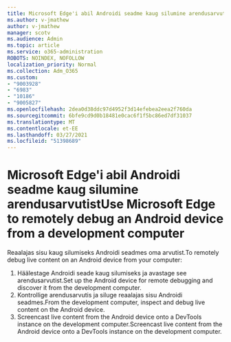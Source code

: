 ```yaml
---
title: Microsoft Edge'i abil Androidi seadme kaug silumine arendusarvutist
ms.author: v-jmathew
author: v-jmathew
manager: scotv
ms.audience: Admin
ms.topic: article
ms.service: o365-administration
ROBOTS: NOINDEX, NOFOLLOW
localization_priority: Normal
ms.collection: Adm_O365
ms.custom:
- "9003928"
- "6983"
- "10186"
- "9005827"
ms.openlocfilehash: 2dea0d38ddc97d4952f3d14efebea2eea2f760da
ms.sourcegitcommit: 6bfe9cd9d0b18481e0cac6f1f5bc86ed7df31037
ms.translationtype: MT
ms.contentlocale: et-EE
ms.lasthandoff: 03/27/2021
ms.locfileid: "51398689"
---
```

# <a name="use-microsoft-edge-to-remotely-debug-an-android-device-from-a-development-computer"></a><span data-ttu-id="67af6-102">Microsoft Edge'i abil Androidi seadme kaug silumine arendusarvutist</span><span class="sxs-lookup"><span data-stu-id="67af6-102">Use Microsoft Edge to remotely debug an Android device from a development computer</span></span>

<span data-ttu-id="67af6-103">Reaalajas sisu kaug silumiseks Androidi seadmes oma arvutist.</span><span class="sxs-lookup"><span data-stu-id="67af6-103">To remotely debug live content on an Android device from your computer:</span></span>

1. <span data-ttu-id="67af6-104">Häälestage Androidi seade kaug silumiseks ja avastage see arendusarvutist.</span><span class="sxs-lookup"><span data-stu-id="67af6-104">Set up the Android device for remote debugging and discover it from the development computer.</span></span>
2. <span data-ttu-id="67af6-105">Kontrollige arendusarvutis ja siluge reaalajas sisu Androidi seadmes.</span><span class="sxs-lookup"><span data-stu-id="67af6-105">From the development computer, inspect and debug live content on the Android device.</span></span>
3. <span data-ttu-id="67af6-106">Screencast live content from the Android device onto a DevTools instance on the development computer.</span><span class="sxs-lookup"><span data-stu-id="67af6-106">Screencast live content from the Android device onto a DevTools instance on the development computer.</span></span>
